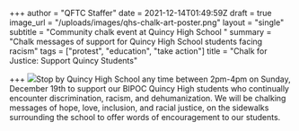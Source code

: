 +++
author = "QFTC Staffer"
date = 2021-12-14T01:49:59Z
draft = true
image_url = "/uploads/images/qhs-chalk-art-poster.png"
layout = "single"
subtitle = "Community chalk event at Quincy High School "
summary = "Chalk messages of support for Quincy High School students facing racism"
tags = ["protest", "education", "take action"]
title = "Chalk for Justice: Support Quincy Students"

+++
![](/uploads/images/qhs-chalk-art-poster.png)Stop by Quincy High School any time between 2pm-4pm on Sunday, December 19th to support our BIPOC Quincy High students who continually encounter discrimination, racism, and dehumanization. We will be chalking messages of hope, love, inclusion, and racial justice, on the sidewalks surrounding the school to offer words of encouragement to our students.